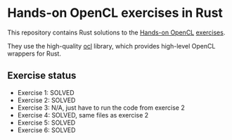 # Hands-on OpenCL exercises in Rust

This repository contains Rust solutions to the [Hands-on OpenCL][hocl] [exercises][exrc].

They use the high-quality [ocl][ocl] library, which provides high-level OpenCL wrappers for Rust.

[hocl]: https://handsonopencl.github.io/
[exrc]: https://github.com/HandsOnOpenCL/Exercises-Solutions
[ocl]: https://github.com/cogciprocate/ocl

## Exercise status

- Exercise 1: SOLVED
- Exercise 2: SOLVED
- Exercise 3: N/A, just have to run the code from exercise 2
- Exercise 4: SOLVED, same files as exercise 2
- Exercise 5: SOLVED
- Exercise 6: SOLVED
